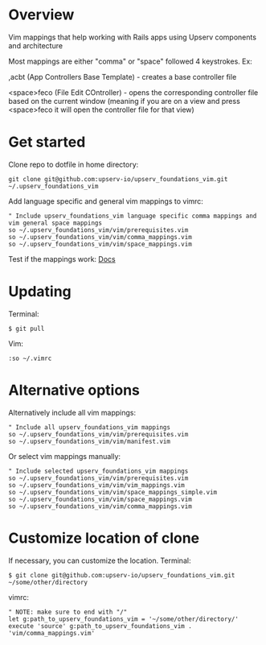 # Overview
Vim mappings that help working with Rails apps using Upserv components and architecture

Most mappings are either "comma" or "space" followed 4 keystrokes. Ex:

,acbt (App Controllers Base Template) - creates a base controller file

\<space\>feco (File Edit COntroller) - opens the corresponding controller file based on the current window (meaning if you are on a view and press \<space\>feco it will open the controller file for that view)
# Get started
Clone repo to dotfile in home directory:
```
git clone git@github.com:upserv-io/upserv_foundations_vim.git ~/.upserv_foundations_vim
```
Add language specific and general vim mappings to vimrc:
```
" Include upserv_foundations_vim language specific comma mappings and vim general space mappings
so ~/.upserv_foundations_vim/vim/prerequisites.vim
so ~/.upserv_foundations_vim/vim/comma_mappings.vim
so ~/.upserv_foundations_vim/vim/space_mappings.vim
```
Test if the mappings work: [Docs](https://docs.google.com/document/d/1uyoPw_LIjcsbw_QvuuX9uQ2OYkEvPnCtWa6CIOnQpyI)
# Updating
Terminal:
```
$ git pull
```
Vim:
```
:so ~/.vimrc
```
# Alternative options
Alternatively include all vim mappings:
```
" Include all upserv_foundations_vim mappings 
so ~/.upserv_foundations_vim/vim/prerequisites.vim
so ~/.upserv_foundations_vim/vim/manifest.vim
```
Or select vim mappings manually:
```
" Include selected upserv_foundations_vim mappings
so ~/.upserv_foundations_vim/vim/prerequisites.vim
so ~/.upserv_foundations_vim/vim/vim_mappings.vim
so ~/.upserv_foundations_vim/vim/space_mappings_simple.vim
so ~/.upserv_foundations_vim/vim/space_mappings.vim
so ~/.upserv_foundations_vim/vim/comma_mappings.vim
```
# Customize location of clone
If necessary, you can customize the location.
Terminal:

```
$ git clone git@github.com:upserv-io/upserv_foundations_vim.git ~/some/other/directory
```

vimrc:
```
" NOTE: make sure to end with "/"
let g:path_to_upserv_foundations_vim = '~/some/other/directory/' 
execute 'source' g:path_to_upserv_foundations_vim . 'vim/comma_mappings.vim'

```
